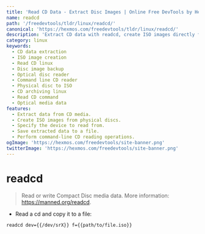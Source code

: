 ```yaml
---
title: 'Read CD Data - Extract Disc Images | Online Free DevTools by Hexmos'
name: readcd
path: '/freedevtools/tldr/linux/readcd/'
canonical: 'https://hexmos.com/freedevtools/tldr/linux/readcd/'
description: 'Extract CD data with readcd, create ISO images directly from physical discs. Efficient disc reading for backups and archiving. Free online tool, no registration required.'
category: linux
keywords:
  - CD data extraction
  - ISO image creation
  - Read CD linux
  - Disc image backup
  - Optical disc reader
  - Command line CD reader
  - Physical disc to ISO
  - CD archiving linux
  - Read CD command
  - Optical media data
features:
  - Extract data from CD media.
  - Create ISO images from physical discs.
  - Specify the device to read from.
  - Save extracted data to a file.
  - Perform command-line CD reading operations.
ogImage: 'https://hexmos.com/freedevtools/site-banner.png'
twitterImage: 'https://hexmos.com/freedevtools/site-banner.png'
---
```


# readcd

> Read or write Compact Disc media data.
> More information: <https://manned.org/readcd>.

- Read a cd and copy it to a file:

`readcd dev={{/dev/srX}} f={{path/to/file.iso}}`
